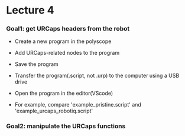 # Lecture 4
### Goal1: get URCaps headers from the robot

- Create a new program in the polyscope

- Add URCaps-related nodes to the program

- Save the program

- Transfer the program(.script, not .urp) to the computer using a USB drive

- Open the program in the editor(VScode)

- For example, compare 'example_pristine.script' and 'example_urcaps_robotiq.script'

### Goal2: manipulate the URCaps functions



